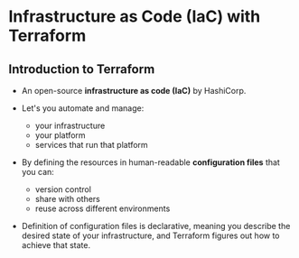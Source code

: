 # Infrastructure as Code (IaC) with Terraform

## Introduction to Terraform

-   An open-source **infrastructure as code (IaC)** by HashiCorp.
-   Let's you automate and manage:

    -   your infrastructure
    -   your platform
    -   services that run that platform

-   By defining the resources in human-readable **configuration files** that you can:
    -   version control
    -   share with others
    -   reuse across different environments
-   Definition of configuration files is declarative, meaning you describe the desired state of your infrastructure, and Terraform figures out how to achieve that state.
